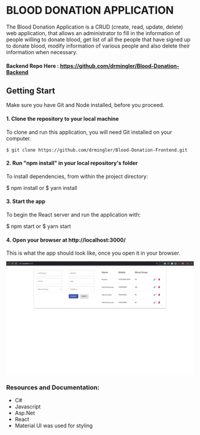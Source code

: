 # BLOOD DONATION APPLICATION

The Blood Donation Application is a CRUD (create, read, update, delete) web application, that allows an administrator to fill in the information of people willing to donate blood, get list of all the people that have signed up to donate blood, modify information of various people and also delete their information when necessary.

#### Backend Repo Here : https://github.com/drmingler/Blood-Donation-Backend

## Getting Start
Make sure you have Git and Node installed, before you proceed.

#### 1. Clone the repository to your local machine
To clone and run this application, you will need Git installed on your computer.
```
$ git clone https://github.com/drmingler/Blood-Donation-Frontend.git
```
#### 2. Run "npm install" in your local repository's folder
To install dependencies, from within the project directory:

$ npm install or $ yarn install

#### 3. Start the app
To begin the React server and run the application with:

$ npm start or $ yarn start

#### 4. Open your browser at http://localhost:3000/
This is what the app should look like, once you open it in your browser.

![alt text](https://github.com/drmingler/Blood-Donation-Frontend/blob/master/images/bloodDonation.png?raw=true)


### Resources and Documentation:
* C#
* Javascript
* Asp.Net 
* React
* Material UI was used for styling
